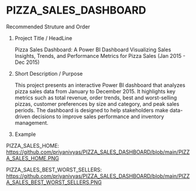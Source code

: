 # PIZZA_SALES_DASHBOARD
Recommended Struture and Order
1. Project Title / HeadLine
   
   Pizza Sales Dashboard: A Power BI Dashboard Visualizing Sales Insights, Trends, and Performance Metrics for Pizza Sales (Jan 2015 - Dec 2015)

2. Short Description / Purpose

   This project presents an interactive Power BI dashboard that analyzes pizza sales data from January to December 2015. It highlights key metrics such as total revenue, order trends, best and worst-selling pizzas, customer preferences by size and category, and peak sales periods. The dashboard is designed to help stakeholders make data-driven decisions to improve sales performance and inventory management.

 3. Example

   PIZZA_SALES_HOME: https://github.com/priyanivyas/PIZZA_SALES_DASHBOARD/blob/main/PIZZA_SALES_HOME.PNG

   PIZZA_SALES_BEST_WORST_SELLERS: https://github.com/priyanivyas/PIZZA_SALES_DASHBOARD/blob/main/PIZZA_SALES_BEST_WORST_SELLERS.PNG
   
